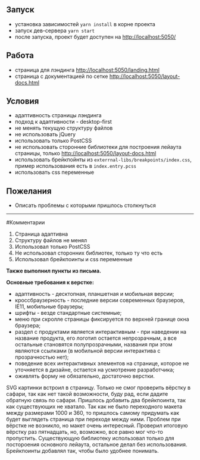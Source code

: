 ## Запуск
- установка зависимостей `yarn install` в корне проекта
- запуск дев-сервера `yarn start`
- после запуска, проект будет доступен на [http://localhost:5050/](http://localhost:5050/)
 
 
## Работа
- страница для лэндинга [http://localhost:5050/landing.html](http://localhost:5050/landing.html)
- страница с документацией по сетке [http://localhost:5050/layout-docs.html](http://localhost:5050/layout-docs.html)

## Условия
- адаптивность страницы лэндинга
- подход к адаптивности - desktop-first
- не менять текущую структуру файлов
- не использовать jQuery
- использовать только PostCSS
- не использовать сторонние библиотеки для построения лейаута страницы, только [http://localhost:5050/layout-docs.html](http://localhost:5050/layout-docs.html)
- использовать брейкпойнты из `exterrnal-libs/breakpoints/index.css`, пример использования есть в `index.entry.pcss`
- использовать css переменные

## Пожелания
- Описать проблемы с которыми пришлось столкнуться

***

#Комментарии
1. Страница адаптивна
1. Структуру файлов не менял
1. Использовал только PostCSS
1. Не использовал сторонних библиотек, только ту что есть
1. Использовал брейкпоинты и css переменные

__Также выполнил пункты из письма.__

__Основные требования к верстке:__
* адаптивность - десктопная, планшетная и мобильная версии;
* кроссбраузерность - последние версии современных браузеров, IE11, мобильные браузеры;
* шрифты - везде стандартные системные;
* меню при скролле страницы фиксируется по верхней границе окна браузера;
* раздел с продуктами является интерактивным - при наведении на название продукта, его логотип остается непрозрачным, а все остальные становятся полупрозрачными, названия при этом являются ссылками (в мобильной версии интерактива с прозрачностью нет);
* поведение всех интерактивных элементов на странице, которое не уточняется в дизайне, остается на усмотрение разработчика;
* оживлять форму не обязательно, достаточно верстки.

SVG картинки встроил в страницу. Только не смог проверить вёрстку в сафари, так как нет такой возможности, буду рад, если дадите обратную связь по сафари.
Пришлось добавить два брейкпоинта, так как существующих не хватало. Так как не было переходного макета между размерами 1000 и 360, то пришлось самому придумать как будет выглядеть страница при переходе между ними. Проблем при вёрстке не возникло, но макет очень интересный. Проверил итоговую вёрстку раз пятнадцать, но, возможно, все равно мог что-то пропустить. Существующую библиотеку использовал только для постороения основного лейаута, остальное делал без использования. Брейкпоинты  добавлял так, чтобы было удобнее понимать.
